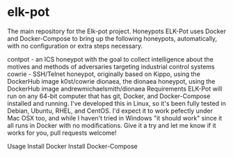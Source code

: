 # elk-pot
The main repository for the Elk-pot project. 
Honeypots
ELK-Pot uses Docker and Docker-Compose to bring up the following honeypots, automatically, with no configuration or extra steps necessary.

contpot - an ICS honeypot with the goal to collect intelligence about the motives and methods of adversaries targeting industrial control systems
cowrie - SSH/Telnet honeypot, originally based on Kippo, using the DockerHub image k0st/cowrie
dionaea, the dionaea honeypot, using the DockerHub image andrewmichaelsmith/dionaea
Requirements
ELK-Pot will run on any 64-bit computer that has git, Docker, and Docker-Compose installed and running. I've developed this in Linux, so it's been fully tested in Debian, Ubuntu, RHEL, and CentOS. I'd expect it to work pefectly under Mac OSX too, and while I haven't tried in Windows "it should work" since it all runs in Docker with no modifications. Give it a try and let me know if it works for you, pull requests welcome!

Usage
Install Docker
Install Docker-Compose
